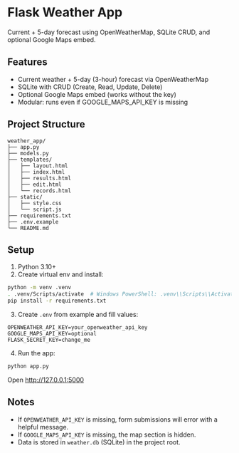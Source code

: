 # Flask Weather App

Current + 5-day forecast using OpenWeatherMap, SQLite CRUD, and optional Google Maps embed.

## Features
- Current weather + 5-day (3-hour) forecast via OpenWeatherMap
- SQLite with CRUD (Create, Read, Update, Delete)
- Optional Google Maps embed (works without the key)
- Modular: runs even if GOOGLE_MAPS_API_KEY is missing

## Project Structure
```
weather_app/
├── app.py
├── models.py
├── templates/
│   ├── layout.html
│   ├── index.html
│   ├── results.html
│   ├── edit.html
│   └── records.html
├── static/
│   ├── style.css
│   └── script.js
├── requirements.txt
├── .env.example
└── README.md
```

## Setup
1. Python 3.10+
2. Create virtual env and install:
```bash
python -m venv .venv
. .venv/Scripts/activate  # Windows PowerShell: .venv\\Scripts\\Activate.ps1
pip install -r requirements.txt
```
3. Create `.env` from example and fill values:
```
OPENWEATHER_API_KEY=your_openweather_api_key
GOOGLE_MAPS_API_KEY=optional
FLASK_SECRET_KEY=change_me
```
4. Run the app:
```bash
python app.py
```
Open http://127.0.0.1:5000

## Notes
- If `OPENWEATHER_API_KEY` is missing, form submissions will error with a helpful message.
- If `GOOGLE_MAPS_API_KEY` is missing, the map section is hidden.
- Data is stored in `weather.db` (SQLite) in the project root.
